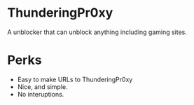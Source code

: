# ThunderingPr0xy
A unblocker that can unblock anything including gaming sites.

# Perks
- Easy to make URLs to ThunderingPr0xy
- Nice, and simple.
- No interuptions.
